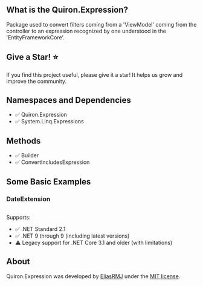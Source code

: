 ## What is the Quiron.Expression?

Package used to convert filters coming from a 'ViewModel' coming from the controller to an expression recognized by one understood in the 'EntityFrameworkCore'.

## Give a Star! ⭐

If you find this project useful, please give it a star! It helps us grow and improve the community.

## Namespaces and Dependencies

- ✅ Quiron.Expression
- ✅ System.Linq.Expressions

## Methods

- ✅ Builder
- ✅ ConvertIncludesExpression

## Some Basic Examples

### DateExtension
```csharp

```

Supports:

- ✅ .NET Standard 2.1  
- ✅ .NET 9 through 9 (including latest versions)  
- ⚠️ Legacy support for .NET Core 3.1 and older (with limitations)
  
## About
Quiron.Expression was developed by [EliasRMJ](https://www.linkedin.com/in/elias-medeiros-98232066/) under the [MIT license](LICENSE).
